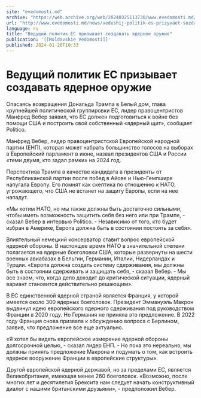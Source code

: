 ```yaml
---
site: "evedomosti.md"
archive: "https://web.archive.org/web/20240325113730/www.evedomosti.md/news/vedushij-politik-es-prizyvaet-sozdavat-yadernoe-oruzhie"
url: "http://www.evedomosti.md/news/vedushij-politik-es-prizyvaet-sozdavat-yadernoe-oruzhie"
language: ru
title: "Ведущий политик ЕС призывает создавать ядерное оружие"
publication: '[[Moldavskie Vedomosti]]'
published: 2024-01-26T10:33
---
```


# Ведущий политик ЕС призывает создавать ядерное оружие

Опасаясь возвращения Дональда Трампа в Белый дом, глава крупнейшей политической группировки ЕС, лидер правоцентристов Манфред Вебер заявил, что ЕС должен подготовиться к войне без помощи США и построить свой собственный «ядерный щит», сообщает Politico.

Манфред Вебер, лидер правоцентристской Европейской народной партии (ЕНП), которая может набрать большинство голосов на выборах в Европейский парламент в июне, назвал президентов США и России «теми двумя, кто задал рамки» на 2024 год.

Перспектива Трампа в качестве кандидата в президенты от Республиканской партии после побед в Айове и Нью-Гемпшире напугала Европу. Его помнят как скептика по отношению к НАТО, угрожающего, что США не встанет на защиту Европы, если на нее нападут.

«Мы хотим НАТО, но мы также должны быть достаточно сильными, чтобы иметь возможность защитить себя без него или при Трампе, - сказал Вебер в интервью Politico. - Независимо от того, кто будет избран в Америке, Европа должна быть в состоянии постоять за себя».

Влиятельный немецкий консерватор ставит вопрос европейской ядерной обороны. В настоящее время НАТО в значительной степени полагается на ядерные боеголовки США, которые развернуты на шести военных авиабазах в Бельгии, Германии, Италии, Нидерландах и Турции. «Европа должна создать систему сдерживания, мы должны быть в состоянии сдерживать и защищать себя, - сказал Вебер. - Мы все знаем, что, когда дело доходит до критической ситуации, ядерный вариант становится действительно решающим».

В ЕС единственной ядерной страной является Франция, у которой имеется около 300 ядерных боеголовок. Президент Эммануэль Макрон выдвинул идею европейского ядерного сдерживания под руководством Франции в 2020 году. Но Германия не приняла это предложение. В 2022 году Франция снова призвала к обсуждению вопроса с Берлином, заявив, что предложение все еще актуально.

«Я хотел бы видеть европейское измерение ядерной обороны долгосрочной целью, - сказал лидер ЕНП. - Но пока это нереально, мы должны принять предложение Макрона и подумать о том, как встроить ядерное вооружение Франции в европейские структуры».

Другой европейской ядерной державой, но за пределами ЕС, является Великобритания, имеющая менее 260 боеголовок. «Возможно, после многих лет и десятилетия Брексита нам следует начать конструктивный диалог с нашими британскими друзьями», - предположил Вебер.